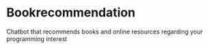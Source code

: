 # Bookrecommendation
Chatbot that recommends books and online resources regarding your programming interest 
